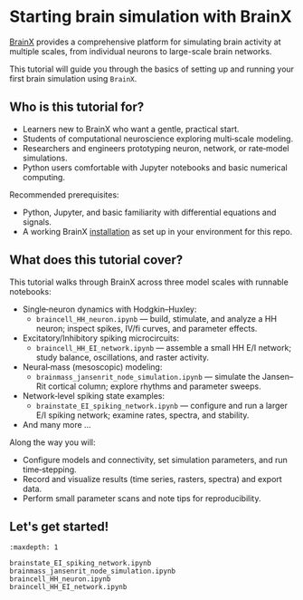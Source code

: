 # Starting brain simulation with BrainX 

[BrainX](https://github.com/chaobrain) provides a comprehensive platform for 
simulating brain activity at multiple scales, from individual neurons to 
large-scale brain networks. 

This tutorial will guide you through the basics of setting up and running 
your first brain simulation using ``BrainX``.


## Who is this tutorial for?

- Learners new to BrainX who want a gentle, practical start.
- Students of computational neuroscience exploring multi‑scale modeling.
- Researchers and engineers prototyping neuron, network, or rate‑model simulations.
- Python users comfortable with Jupyter notebooks and basic numerical computing.

Recommended prerequisites:

- Python, Jupyter, and basic familiarity with differential equations and signals.
- A working BrainX [installation](./install.md) as set up in your environment for this repo.

## What does this tutorial cover?

This tutorial walks through BrainX across three model scales with runnable notebooks:

- Single‑neuron dynamics with Hodgkin–Huxley:
  - `braincell_HH_neuron.ipynb` — build, stimulate, and analyze a HH neuron; inspect spikes, IV/fi curves, and parameter effects.
- Excitatory/Inhibitory spiking microcircuits:
  - `braincell_HH_EI_network.ipynb` — assemble a small HH E/I network; study balance, oscillations, and raster activity.
- Neural‑mass (mesoscopic) modeling:
  - `brainmass_jansenrit_node_simulation.ipynb` — simulate the Jansen–Rit cortical column; explore rhythms and parameter sweeps.
- Network‑level spiking state examples:
  - `brainstate_EI_spiking_network.ipynb` — configure and run a larger E/I spiking network; examine rates, spectra, and stability.
- And many more ...


Along the way you will:

- Configure models and connectivity, set simulation parameters, and run time‑stepping.
- Record and visualize results (time series, rasters, spectra) and export data.
- Perform small parameter scans and note tips for reproducibility.

## Let's get started!

```{toctree}
:maxdepth: 1

brainstate_EI_spiking_network.ipynb
brainmass_jansenrit_node_simulation.ipynb
braincell_HH_neuron.ipynb
braincell_HH_EI_network.ipynb
```

